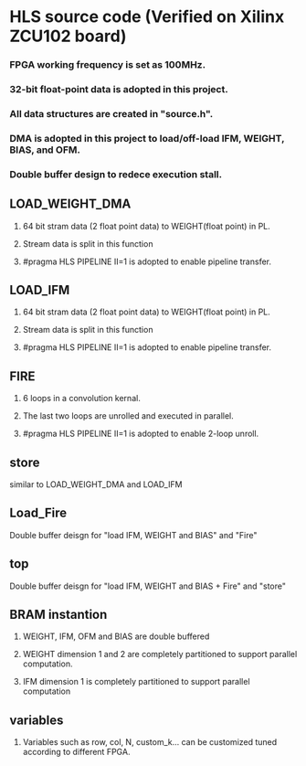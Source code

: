 # HLS source code (Verified on Xilinx ZCU102 board)

### FPGA working frequency is set as 100MHz.

### 32-bit float-point data is adopted in this project.

### All data structures are created in "source.h".

### DMA is adopted in this project to load/off-load IFM, WEIGHT, BIAS, and OFM.

### Double buffer design to redece execution stall.

## LOAD_WEIGHT_DMA
1. 64 bit stram data (2 float point data) to WEIGHT(float point) in PL.

2. Stream data is split in this function

3. #pragma HLS PIPELINE II=1 is adopted to enable pipeline transfer.

## LOAD_IFM
1. 64 bit stram data (2 float point data) to WEIGHT(float point) in PL.

2. Stream data is split in this function

3. #pragma HLS PIPELINE II=1 is adopted to enable pipeline transfer.

## FIRE
1. 6 loops in a convolution kernal.

2. The last two loops are unrolled and executed in parallel.

3. #pragma HLS PIPELINE II=1 is adopted to enable 2-loop unroll.

## store

similar to LOAD_WEIGHT_DMA and LOAD_IFM

## Load_Fire
Double buffer deisgn for "load IFM, WEIGHT and BIAS" and "Fire"

## top
Double buffer deisgn for "load IFM, WEIGHT and BIAS + Fire" and "store"

## BRAM instantion

1. WEIGHT, IFM, OFM and BIAS are double buffered

2. WEIGHT dimension 1 and 2 are completely partitioned to support parallel computation.

3. IFM dimension 1 is completely partitioned to support parallel computation

## variables

1. Variables such as row, col, N, custom_k... can be customized tuned according to different FPGA.
